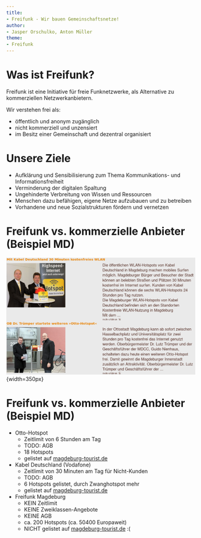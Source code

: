 ```yaml
---
title:
- Freifunk - Wir bauen Gemeinschaftsnetze!
author:
- Jasper Orschulko, Anton Müller
theme:
- Freifunk
---
```


# Was ist Freifunk?
Freifunk ist eine Initiative für freie Funknetzwerke, als Alternative zu kommerziellen Netzwerkanbietern.

Wir verstehen frei als:

- öffentlich und anonym zugänglich
- nicht kommerziell und unzensiert
- im Besitz einer Gemeinschaft und dezentral organisiert

# Unsere Ziele
- Aufklärung und Sensibilisierung zum Thema Kommunikations- und Informationsfreiheit
- Verminderung der digitalen Spaltung
- Ungehinderte Verbreitung von Wissen und Ressourcen
- Menschen dazu befähigen, eigene Netze aufzubauen und zu betreiben
- Vorhandene und neue Sozialstrukturen fördern und vernetzen

# Freifunk vs. kommerzielle Anbieter (Beispiel MD)

![OB von MD, Dr. Trümper (SPD) eröffnet feierlich kommerzielle Hotspots \newline \hspace{\textwidth}[(Quelle: magdeburg-tourist.de)](https://www.magdeburg-tourist.de/Start/Tourismus-Freizeit/index.php?La=1&NavID=37.9&object=tx%7C37.11887.1)](images/commercial_hotspots.png){width=350px}

# Freifunk vs. kommerzielle Anbieter (Beispiel MD)
- Otto-Hotspot
    - Zeitlimit von 6 Stunden am Tag
    - TODO: AGB
    - 18 Hotspots
    - gelistet auf [magdeburg-tourist.de](https://www.magdeburg-tourist.de/Start/Tourismus-Freizeit/index.php?La=1&NavID=37.9&object=tx%7C37.11887.1)
- Kabel Deutschland (Vodafone)
    - Zeitlimit von 30 Minuten am Tag für Nicht-Kunden
    - TODO: AGB
    - 6 Hotspots gelistet, durch Zwanghotspot mehr
    - gelistet auf [magdeburg-tourist.de](https://www.magdeburg-tourist.de/Start/Tourismus-Freizeit/index.php?La=1&NavID=37.9&object=tx%7C37.11887.1)
- Freifunk Magdeburg
    - KEIN Zeitlimit
    - KEINE Zweiklassen-Angebote
    - KEINE AGB
    - ca. 200 Hotspots (ca. 50400 Europaweit)
    - NICHT gelistet auf [magdeburg-tourist.de](https://www.magdeburg-tourist.de/Start/Tourismus-Freizeit/index.php?La=1&NavID=37.9&object=tx%7C37.11887.1) :(

